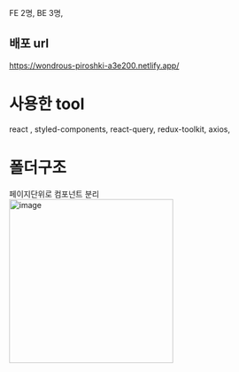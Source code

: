 FE 2명, BE 3명,
## 배포 url
<a>https://wondrous-piroshki-a3e200.netlify.app/</a>
# 사용한 tool<br>
react , styled-components, react-query, redux-toolkit, axios, 

# 폴더구조<br>
페이지단위로 컴포넌트 분리<br>
<img width="296" alt="image" src="https://github.com/LOCA525/project-alddalddal-front/assets/98865366/d54ee144-90fe-4348-82fb-a6e6f20ae875">

